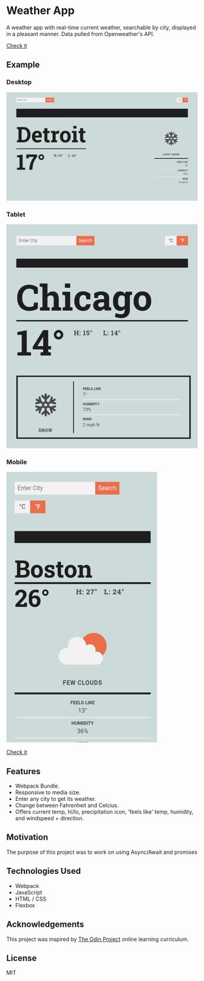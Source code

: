 
# Weather App
A weather app with real-time current weather, searchable by city, displayed in a pleasant manner. 
Data pulled from Openweather's API.

[Check it](https://jmilll.github.io/weather-app/)

## Example
### Desktop
![Desktop](assets/desktop.png)

###  Tablet
![Tablet](assets/tablet.png)

###  Mobile
![Mobile](assets/mobile.png)

[Check it](https://jmilll.github.io/weather-app/)

## Features

* Webpack Bundle.
* Responsive to media size.
* Enter any city to get its weather.
* Change between Fahrenheit and Celcius.
* Offers current temp, hi/lo, precipitation icon, 'feels like' temp, humidity, and windspeed + direction.

## Motivation

The purpose of this project was to work on using Async/Await and promises

## Technologies Used

* Webpack
* JavaScript
* HTML / CSS
* Flexbox

## Acknowledgements

This project was inspired by [The Odin Project](https://www.theodinproject.com/courses/javascript/lessons/weather-app) online learning curriculum.

## License

MIT